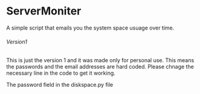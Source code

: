 # ServerMoniter
A simple script that emails you the system space usuage over time.

###### Version1 
This is just the version 1 and it was made only for personal use. This means the passwords and the email addresses are hard coded. Please chnage the necessary line in the code to get it working.

The password field in the diskspace.py file 
